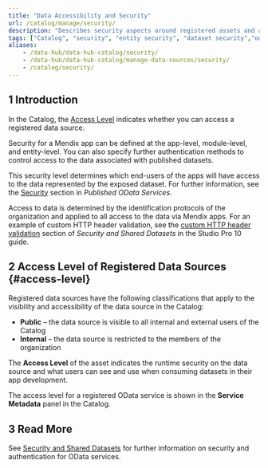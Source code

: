 ```yaml
---
title: "Data Accessibility and Security"
url: /catalog/manage/security/
description: "Describes security aspects around registered assets and access."
tags: ["Catalog", "security", "entity security", "dataset security","odata service security"]
aliases:
    - /data-hub/data-hub-catalog/security/
    - /data-hub/data-hub-catalog/manage-data-sources/security/
    - /catalog/security/
---
```


## 1 Introduction

In the Catalog, the [Access Level](#access-level) indicates whether you can access a registered data source.

Security for a Mendix app can be defined at the app-level, module-level, and entity-level. You can also specify further authentication methods to control access to the data associated with published datasets.

This security level determines which end-users of the apps will have access to the data represented by the exposed dataset. For further information, see the [Security](/refguide/published-odata-services/#security) section in *Published OData Services*.

Access to data is determined by the identification protocols of the organization and applied to all access to the data via Mendix apps. For an example of custom HTTP header validation, see the [custom HTTP header validation](/refguide/security-shared-datasets/#http-header-validation) section of *Security and Shared Datasets* in the Studio Pro 10 guide.

## 2 Access Level of Registered Data Sources {#access-level}

Registered data sources have the following classifications that apply to the visibility and accessibility of the data source in the Catalog:

* **Public**  – the data source is visible to all internal and external users of the Catalog
* **Internal**  – the data source is restricted to the members of the organization

The **Access Level** of the asset indicates the runtime security on the data source and what users can see and use when consuming datasets in their app development.

The access level for a registered OData service is shown in the **Service Metadata** panel in the Catalog.

## 3 Read More

See [Security and Shared Datasets](/refguide/security-shared-datasets/) for further information on security and authentication for OData services.
